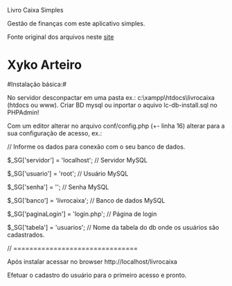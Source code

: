 
Livro Caixa Simples 

Gestão de finanças com este aplicativo simples.

Fonte original dos arquivos neste [site](http://www.paulocollares.com.br/2013/06/sistema-simples-de-livro-caixa-em-php/)




# Xyko Arteiro #

#Instalação básica:#

No servidor desconpactar em uma pasta ex.: c:\xampp\htdocs\livrocaixa  (htdocs ou www).
Criar BD mysql ou inportar o aquivo lc-db-install.sql no PHPAdmin!

Com um editor alterar no arquivo conf/config.php (+- linha 16) alterar para a sua configuração de acesso, ex.:

// Informe os dados para conexão com o seu banco de dados.

$_SG['servidor'] = 'localhost';    // Servidor MySQL

$_SG['usuario'] = 'root';          // Usuário MySQL

$_SG['senha'] = '';          // Senha MySQL

$_SG['banco'] = 'livrocaixa';        // Banco de dados MySQL

$_SG['paginaLogin'] = 'login.php'; // Página de login

$_SG['tabela'] = 'usuarios';       // Nome da tabela do db onde os usuários são cadastrados.


// ===============================

Após instalar acessar no browser http://localhost/livrocaixa

Efetuar o cadastro do usuário para o primeiro acesso e pronto.
